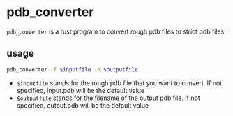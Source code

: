 # pdb_converter

`pdb_converter` is a rust program to convert rough pdb files to strict pdb files.

## usage

```sh
pdb_converter -f $inputfile -o $outputfile
```

+ `$inputfile` stands for the rough pdb file that you want to convert. If not specified, input.pdb will be the default value
+ `$outputfile` stands for the filename of the output pdb file. If not specified, output.pdb will be the default value
